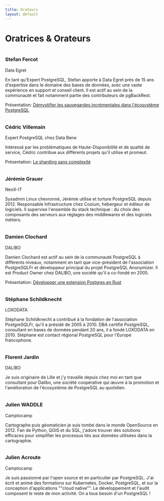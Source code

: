 ```yaml
---
title: Orateurs
layout: default
---
```


# Oratrices & Orateurs

<div class="row pg_speaker" id="s_fercot">
  <div class="col-md-2">
  <img src="img/orateurs/s_fercot.jpg" class="img-thumbnail" alt="">
  </div>
  <div class="col-md-8">
  <h3>Stefan Fercot</h3>
  <span class="role">Data Egret</span>
  <p>
  En tant qu'Expert PostgreSQL, Stefan apporte à Data Egret près de 15 ans d'expertise dans le domaine des bases de données, avec une vaste expérience en support et conseil client. Il est actif au sein de la communauté et fait notamment partie des contributeurs de pgBackRest.
  </p>
  <p>
    Présentation:
    <a href='/programme'>Démystifier les sauvegardes incrémentales dans l'écosystème PostgreSQL</a>
  </p>
  </div>
</div>


<div class="row pg_speaker" id="cedric_villemain">
  <div class="col-md-2">
  <img src="img/orateurs/c_villemain_2.jpg" class="img-thumbnail" alt="">
  </div>
  <div class="col-md-8">
  <h3>Cédric Villemain</h3>
  <span class="role">Expert PostgreSQL chez Data Bene</span>
  <p>
    Intéressé par les problématiques de Haute-Disponibilité et de qualité de service, Cédric contribue aux différents projets qu'il utilise et promeut.
  </p>
  <p>
    Présentation:
    <a href='/programme'>Le sharding sans complexité</a>
  </p>
  </div>
</div>

<div class="row pg_speaker" id="j_grauer">
  <div class="col-md-2">
  <img src="img/orateurs/j_grauer.jpg" class="img-thumbnail" alt="">
  </div>
  <div class="col-md-8">
  <h3>Jérémie	Grauer</h3>
  <span class="role">NeoX-IT</span>
  <p>
  Sysadmin Linux chevronné, Jérémie utilise et torture PostgreSQL depuis 2012.
Responsable Infrastructure chez Cosium, hébergeur et éditeur de logiciels. Il supervise l'ensemble du stack technique : du choix des composants des serveurs aux réglages des middlewares et des logiciels métiers.
  </p>
  </div>
</div>


<div class="row pg_speaker" id="d_clochard">
  <div class="col-md-2">
    <img src="img/orateurs/d_clochard.jpg" class="img-thumbnail" alt="">
  </div>
  <div class="col-md-8">
  <h3>Damien	Clochard</h3>
  <span class="role">DALIBO</span>
  <p>
    Damien Clochard est actif au sein de la communauté PostgreSQL à différents niveaux, notamment en tant que vice-président de l'association PostgreSQLFr et développeur principal du projet PostgreSQL Anonymizer. Il est Product Owner chez DALIBO, une société qu'il a co-fondé en 2005.
  </p>
  <p>
    Présentation:
    <a href='/programme'>Développer une extension Postgres en Rust</a>
  </p>
  </div>
</div>

<div class="row pg_speaker" id="s_schildknecht">
  <div class="col-md-2">
    <img src="img/orateurs/s_schildknecht.jpg" class="img-thumbnail" alt="">
  </div>
  <div class="col-md-8">
  <h3>Stéphane Schildknecht</h3>
  <span class="role">LOXODATA</span>
  <p>
Stéphane Schildknecht a contribué à la fondation de l'association PostgreSQLFr, qu'il a présidé de 2005 à 2010.
DBA certifié PostgreSQL, consultant en bases de données pendant 20 ans, il a fondé LOXODATA en 2010.
Stéphane est contact régional PostgreSQL pour l'Europe francophone.
  </p>
  </div>
</div>

<div class="row pg_speaker" id="f_jardin">
  <div class="col-md-2">
    <img src="img/orateurs/f_jardin.png" class="img-thumbnail" alt="">
  </div>
  <div class="col-md-8">
  <h3>Florent	Jardin</h3>
  <span class="role">DALIBO</span>
  <p>
    Je suis originaire de Lille et j'y travaille depuis chez moi en tant que consultant
pour Dalibo, une société coopérative qui œuvre à la promotion et l'amélioration de
l'écosystème de PostgreSQL au quotidien.
  </p>
  </div>
</div>

<div class="row pg_speaker" id="j_waddle">
  <div class="col-md-2">
    <img src="img/orateurs/j_waddle.jpeg" class="img-thumbnail" alt="">
  </div>
  <div class="col-md-8">
  <h3>Julien	WADDLE</h3>
  <span class="role">Camptocamp</span>
  <p>Cartographe puis géomaticien je suis tombé dans le monde OpenSource en 2012.
Fan de Python, QGIS et du SQL, j'adore trouver des solutions efficaces pour simplifier les processus liés aux données utilisées dans la cartographie.
  </p>
  </div>
</div>

<div class="row pg_speaker" id="j_acroute">
  <div class="col-md-2">
    <img src="img/orateurs/j_acroute.jpg" class="img-thumbnail" alt="">
  </div>
  <div class="col-md-8">
  <h3>Julien Acroute</h3>
  <span class="role">Camptocamp</span>
  <p>Je suis passionné par l'open source et en particulier par PostgreSQL. J'ai écrit et animé des formations sur Kubernetes, Docker, PostgreSQL, et sur la conception d'applications ""cloud native"". Le développement et l'audit composent le reste de mon activité.
On a tous besoin d'un PostgreSQL !
  </p>
  </div>
</div>

<!--

<div class="row pg_speaker" id="sarah_haim_lubczanski">
  <div class="col-md-2">
  <img src="img/orateurs/s_haim_lubczanski.jpg" class="img-thumbnail" alt="">
  </div>
  <div class="col-md-8">
  <h3>Sarah Haïm-Lubczanski</h3>
  <span class="role">Documentation Architect chez Bedrock Streaming</span>
  <p>
  Documentation Architect après avoir été formatrice, puis développeuse, j'ai toujours préféré le contact des informaticien-ne-s spécialistes à celui du grand public, et cela a bien fonctionné car je m'occupe de documentation.
  </p>
  <p>
    Présentation:
    <a href='/programme'>Améliorons ensemble la documentation</a>
  </p>
  </div>
</div>

<div class="row pg_speaker" id="sebastien_sire">
  <div class="col-md-2">
  <img src="img/orateurs/s_sire.jpg" class="img-thumbnail" alt="">
  </div>
  <div class="col-md-8">
  <h3>Sébastien Sire</h3>
  <span class="role">Consultant chez EDB</span>
  <p>
  Je travaille depuis 25 ans sur différents sujets liés aux bases de données : développement, conception, modélisation, migration et administration. Après avoir exercé sur la majorité des moteurs du marché, j'ai rejoint EDB en 2022 pour me consacrer pleinement à PostgreSQL.
  </p>
  <p>
    Présentation:
    <a href='/programme'>Les différentes fonctionnalités de sécurité dans Postgres</a>
  </p>
  </div>
</div>

<div class="row pg_speaker" id="Yohann Martin">
  <div class="col-md-2">
  <img src="img/orateurs/y_martin.png" class="img-thumbnail" alt="">
  <img src="img/orateurs/c_paillier.jpg" class="img-thumbnail" alt="">
  <img src="img/orateurs/l_augereau.jpg" class="img-thumbnail" alt="">
  </div>
  <div class="col-md-8">
  <h3>Yohann Martin, Clément Paillier et Ludovic Augereau</h3>
  <span class="role">Experts base de données chez MAIF</span>
  <p>
  Membre actif du PGGTIE depuis 2006, nous pratiquons PostgreSQL depuis la version 9.0.
  </p>
  <p>
    Présentation:
    <a href='/programme'>Automatisation « IaaS » du déploiement et du MCO de PostgreSQL pour la MAIF avec Ansible</a>
  </p>
  </div>
</div>

<div class="row pg_speaker" id="matthieu_cornillon">
  <div class="col-md-2">
  <img src="img/orateurs/m_cornillon.png" class="img-thumbnail" alt="">
  </div>
  <div class="col-md-8">
  <h3>Matthieu Cornillon</h3>
  <span class="role">Aiven</span>
  <p>
    Amoureux des bases de données depuis toujours, Postgres et l'Open Source ont une place particulière dans mon cœur. Après 7 années à travailler chez ADEO en tant que Tech Lead, j'accompagne aujourd'hui les entreprises qui font le choix de l'Open Source avec Aiven.
  </p>
  <p>
    Présentation:
    <a href='/programme'>De la feuille à l'éléphant</a>
  </p>
  </div>
</div>

<div class="row pg_speaker" id="pierre_alexandre_voye">
  <div class="col-md-2">
  <img src="img/orateurs/pa_voye.jpg" class="img-thumbnail" alt="">
  </div>
  <div class="col-md-8">
  <h3>Pierre-Alexandre Voye</h3>
  <span class="role">Consultant chez Green Software Solutions</span>
  <p>
  Programmeur depuis mon enfance et utilisateur invétéré de PostgreSQL depuis 2005, je suis ingénieur R&D, développeur et actuellement consultant PostgreSQL pour projet d'envergure pour le compte de la DGFIP.
  </p>
  <p>
    Présentation:
    <a href='/programme'>Moteur de Recherche Plein Texte Sémantique en PostgreSQL </a>
  </p>
  </div>
</div>
§
-->
